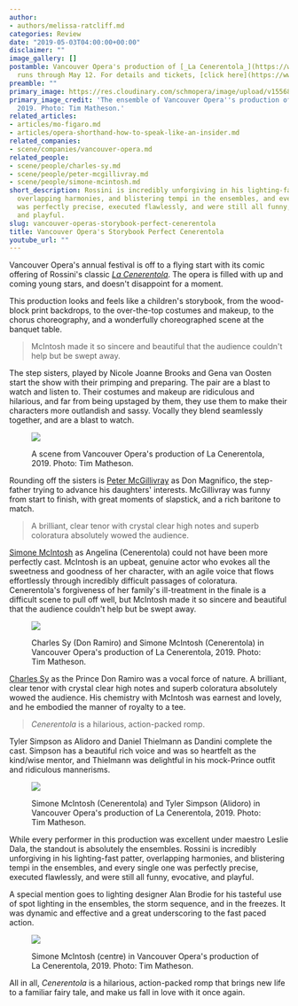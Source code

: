 ```yaml
---
author:
- authors/melissa-ratcliff.md
categories: Review
date: "2019-05-03T04:00:00+00:00"
disclaimer: ""
image_gallery: []
postamble: Vancouver Opera's production of [_La Cenerentola_](https://www.vancouveropera.ca/cenerentola/)
  runs through May 12. For details and tickets, [click here](https://www.vancouveropera.ca/cenerentola/).
preamble: ""
primary_image: https://res.cloudinary.com/schmopera/image/upload/v1556848863/media/2019/05/sqLaCenerentolaprincipals-TimMatheson.jpg
primary_image_credit: 'The ensemble of Vancouver Opera''s production of La Cenerentola,
  2019. Photo: Tim Matheson.'
related_articles:
- articles/mo-figaro.md
- articles/opera-shorthand-how-to-speak-like-an-insider.md
related_companies:
- scene/companies/vancouver-opera.md
related_people:
- scene/people/charles-sy.md
- scene/people/peter-mcgillivray.md
- scene/people/simone-mcintosh.md
short_description: Rossini is incredibly unforgiving in his lighting-fast patter,
  overlapping harmonies, and blistering tempi in the ensembles, and every single one
  was perfectly precise, executed flawlessly, and were still all funny, evocative,
  and playful.
slug: vancouver-operas-storybook-perfect-cenerentola
title: Vancouver Opera's Storybook Perfect Cenerentola
youtube_url: ""
---
```

Vancouver Opera's annual festival is off to a flying start with its comic offering of Rossini's classic [_La Cenerentola_](https://www.vancouveropera.ca/cenerentola/). The opera is filled with up and coming young stars, and doesn't disappoint for a moment.

This production looks and feels like a children's storybook, from the wood-block print backdrops, to the over-the-top costumes and makeup, to the chorus choreography, and a wonderfully choreographed scene at the banquet table.

>McIntosh made it so sincere and beautiful that the audience couldn't help but be swept away.

The step sisters, played by Nicole Joanne Brooks and Gena van Oosten start the show with their primping and preparing. The pair are a blast to watch and listen to. Their costumes and makeup are ridiculous and hilarious, and far from being upstaged by them, they use them to make their characters more outlandish and sassy. Vocally they blend seamlessly together, and are a blast to watch.

<figure data-type="image">

![](https://res.cloudinary.com/schmopera/image/upload/v1556849322/media/2019/05/LaCenerentoladinner-pc-TimMatheson.jpg)

<figcaption>A scene from Vancouver Opera's production of La Cenerentola, 2019. Photo: Tim Matheson.</figcaption>

</figure>

Rounding off the sisters is [Peter McGillivray](/scene/people/peter-mcgillivray/) as Don Magnifico, the step-father trying to advance his daughters' interests. McGillivray was funny from start to finish, with great moments of slapstick, and a rich baritone to match.

>A brilliant, clear tenor with crystal clear high notes and superb coloratura absolutely wowed the audience.

[Simone McIntosh](/scene/people/simone-mcintosh/) as Angelina (Cenerentola) could not have been more perfectly cast. McIntosh is an upbeat, genuine actor who evokes all the sweetness and goodness of her character, with an agile voice that flows effortlessly through incredibly difficult passages of coloratura. Cenerentola's forgiveness of her family's ill-treatment in the finale is a difficult scene to pull off well, but McIntosh made it so sincere and beautiful that the audience couldn't help but be swept away.

<figure data-type="image">

![](https://res.cloudinary.com/schmopera/image/upload/v1556849341/media/2019/05/LaCenerentolaSimoneMcIntosh-pc-TimMatheson.jpg)

<figcaption>Charles Sy (Don Ramiro) and Simone McIntosh (Cenerentola) in Vancouver Opera's production of La Cenerentola, 2019. Photo: Tim Matheson.</figcaption>

</figure>

[Charles Sy](/scene/people/charles-sy/) as the Prince Don Ramiro was a vocal force of nature. A brilliant, clear tenor with crystal clear high notes and superb coloratura absolutely wowed the audience. His chemistry with McIntosh was earnest and lovely, and he embodied the manner of royalty to a tee.

>_Cenerentola_ is a hilarious, action-packed romp.

Tyler Simpson as Alidoro and Daniel Thielmann as Dandini complete the cast. Simpson has a beautiful rich voice and was so heartfelt as the kind/wise mentor, and Thielmann was delightful in his mock-Prince outfit and ridiculous mannerisms.

<figure data-type="image">

![](https://res.cloudinary.com/schmopera/image/upload/v1556849355/media/2019/05/LaCenerentolaSimoneMcIntoshTylerSimpson-pc-TimMatheson.jpg)

<figcaption>Simone McIntosh (Cenerentola) and Tyler Simpson (Alidoro) in Vancouver Opera's production of La Cenerentola, 2019. Photo: Tim Matheson.</figcaption>

</figure>

While every performer in this production was excellent under maestro Leslie Dala, the standout is absolutely the ensembles. Rossini is incredibly unforgiving in his lighting-fast patter, overlapping harmonies, and blistering tempi in the ensembles, and every single one was perfectly precise, executed flawlessly, and were still all funny, evocative, and playful.

A special mention goes to lighting designer Alan Brodie for his tasteful use of spot lighting in the ensembles, the storm sequence, and in the freezes. It was dynamic and effective and a great underscoring to the fast paced action.

<figure data-type="image">

![](https://res.cloudinary.com/schmopera/image/upload/v1556849370/media/2019/05/CenerentolaC39A2126e.jpg)

<figcaption>Simone McIntosh (centre) in Vancouver Opera's production of La Cenerentola, 2019. Photo: Tim Matheson.</figcaption>

</figure>

All in all, _Cenerentola_ is a hilarious, action-packed romp that brings new life to a familiar fairy tale, and make us fall in love with it once again.